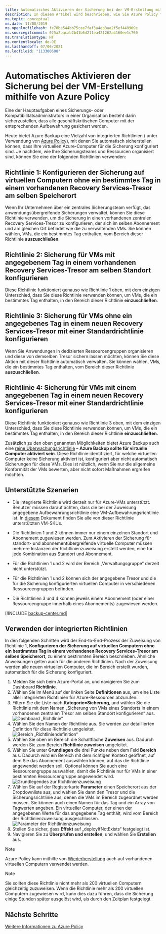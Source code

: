 ```yaml
---
title: Automatisches Aktivieren der Sicherung bei der VM-Erstellung mithilfe von Azure Policy
description: In diesem Artikel wird beschrieben, wie Sie Azure Policy für die automatische Aktivierung der Sicherung für alle VMs verwenden, die in einem bestimmten Bereich erstellt wurden.
ms.topic: conceptual
ms.date: 11/08/2019
ms.openlocfilehash: fe70ba544bb75cee7faf3a4eb3aa2f5ef440909e
ms.sourcegitcommit: 025a2bacab2b41b6d211ea421262a4160ee1c760
ms.translationtype: HT
ms.contentlocale: de-DE
ms.lasthandoff: 07/06/2021
ms.locfileid: "113300608"
---
```

# <a name="auto-enable-backup-on-vm-creation-using-azure-policy"></a>Automatisches Aktivieren der Sicherung bei der VM-Erstellung mithilfe von Azure Policy

Eine der Hauptaufgaben eines Sicherungs- oder Kompatibilitätsadministrators in einer Organisation besteht darin sicherzustellen, dass alle geschäftskritischen Computer mit der entsprechenden Aufbewahrung gesichert werden.

Heute bietet Azure Backup eine Vielzahl von integrierten Richtlinien ( unter Verwendung von [Azure Policy](../governance/policy/overview.md)), mit denen Sie automatisch sicherstellen können, dass Ihre virtuellen Azure-Computer für die Sicherung konfiguriert sind. Je nachdem, wie Ihre Sicherungsteams und Ressourcen organisiert sind, können Sie eine der folgenden Richtlinien verwenden:

## <a name="policy-1---configure-backup-on-vms-without-a-given-tag-to-an-existing-recovery-services-vault-in-the-same-location"></a>Richtlinie 1: Konfigurieren der Sicherung auf virtuellen Computern ohne ein bestimmtes Tag in einem vorhandenen Recovery Services-Tresor am selben Speicherort

Wenn Ihr Unternehmen über ein zentrales Sicherungsteam verfügt, das anwendungsübergreifende Sicherungen verwaltet, können Sie diese Richtlinie verwenden, um die Sicherung in einen vorhandenen zentralen Recovery Services-Tresor zu konfigurieren, der sich im selben Abonnement und am gleichen Ort befindet wie die zu verwaltenden VMs. Sie können wählen, VMs, die ein bestimmtes Tag enthalten, vom Bereich dieser Richtlinie **auszuschließen**.

## <a name="policy-2---configure-backup-on-vms-with-a-given-tag-to-an-existing-recovery-services-vault-in-the-same-location"></a>Richtlinie 2: Sicherung für VMs mit angegebenem Tag in einem vorhandenen Recovery Services-Tresor am selben Standort konfigurieren
Diese Richtlinie funktioniert genauso wie Richtlinie 1 oben, mit dem einzigen Unterschied, dass Sie diese Richtlinie verwenden können, um VMs, die ein bestimmtes Tag enthalten, in den Bereich dieser Richtlinie **einzuschließen**. 

## <a name="policy-3---configure-backup-on-vms-without-a-given-tag-to-a-new-recovery-services-vault-with-a-default-policy"></a>Richtlinie 3: Sicherung für VMs ohne ein angegebenes Tag in einem neuen Recovery Services-Tresor mit einer Standardrichtlinie konfigurieren
Wenn Sie Anwendungen in dedizierten Ressourcengruppen organisieren und diese von demselben Tresor sichern lassen möchten, können Sie diese Aktion mit dieser Richtlinie automatisch verwalten. Sie können wählen, VMs, die ein bestimmtes Tag enthalten, vom Bereich dieser Richtlinie **auszuschließen**.

## <a name="policy-4---configure-backup-on-vms-with-a-given-tag-to-a-new-recovery-services-vault-with-a-default-policy"></a>Richtlinie 4: Sicherung für VMs mit einem angegebenen Tag in einem neuen Recovery Services-Tresor mit einer Standardrichtlinie konfigurieren
Diese Richtlinie funktioniert genauso wie Richtlinie 3 oben, mit dem einzigen Unterschied, dass Sie diese Richtlinie verwenden können, um VMs, die ein bestimmtes Tag enthalten, in den Bereich dieser Richtlinie **einzuschließen**. 

Zusätzlich zu den oben genannten Möglichkeiten bietet Azure Backup auch eine [reine Überwachungsrichtlinie](../governance/policy/concepts/effects.md#audit) – **Azure Backup sollte für virtuelle Computer aktiviert sein**. Diese Richtlinie identifiziert, für welche virtuellen Computer keine Sicherung aktiviert ist, konfiguriert aber nicht automatisch Sicherungen für diese VMs. Dies ist nützlich, wenn Sie nur die allgemeine Konformität der VMs bewerten, aber nicht sofort Maßnahmen ergreifen möchten.

## <a name="supported-scenarios"></a>Unterstützte Szenarien

* Die integrierte Richtlinie wird derzeit nur für Azure-VMs unterstützt. Benutzer müssen darauf achten, dass die bei der Zuweisung angegebene Aufbewahrungsrichtlinie eine VM-Aufbewahrungsrichtlinie ist. In [diesem](./backup-azure-policy-supported-skus.md) Dokument finden Sie alle von dieser Richtlinie unterstützten VM-SKUs.

* Die Richtlinien 1 und 2 können immer nur einem einzelnen Standort und Abonnement zugewiesen werden. Zum Aktivieren der Sicherung für standort- und abonnementübergreifende virtuelle Computer müssen mehrere Instanzen der Richtlinienzuweisung erstellt werden, eine für jede Kombination aus Standort und Abonnement.

* Für die Richtlinien 1 und 2 wird der Bereich „Verwaltungsgruppe“ derzeit nicht unterstützt.

* Für die Richtlinien 1 und 2 können sich der angegebene Tresor und die für die Sicherung konfigurierten virtuellen Computer in verschiedenen Ressourcengruppen befinden.

* Die Richtlinien 3 und 4 können jeweils einem Abonnement (oder einer Ressourcengruppe innerhalb eines Abonnements) zugewiesen werden.

[!INCLUDE [backup-center.md](../../includes/backup-center.md)]

## <a name="using-the-built-in-policies"></a>Verwenden der integrierten Richtlinien

In den folgenden Schritten wird der End-to-End-Prozess der Zuweisung von Richtlinie 1, **Konfigurieren der Sicherung auf virtuellen Computern ohne ein bestimmtes Tag in einem vorhandenen Recovery Services-Tresor am selben Speicherort**, zu einem bestimmten Bereich beschrieben. Ähnliche Anweisungen gelten auch für die anderen Richtlinien. Nach der Zuweisung werden alle neuen virtuellen Computer, die im Bereich erstellt wurden, automatisch für die Sicherung konfiguriert.

1. Melden Sie sich beim Azure-Portal an, und navigieren Sie zum Dashboard **Richtlinie**.
2. Wählen Sie im Menü auf der linken Seite **Definitionen** aus, um eine Liste aller integrierten Richtlinien für Azure-Ressourcen abzurufen.
3. Filtern Sie die Liste nach **Kategorie=Sicherung**, und wählen Sie die Richtlinie mit dem Namen „Sicherung von VMs eines Standorts in einem vorhandenen zentralen Tresor am selben Standort konfigurieren“ aus.
![Dashboard „Richtlinie“](./media/backup-azure-auto-enable-backup/policy-dashboard.png)
4. Wählen Sie den Namen der Richtlinie aus. Sie werden zur detaillierten Definition für diese Richtlinie umgeleitet.
![Bereich „Richtliniendefinition“](./media/backup-azure-auto-enable-backup/policy-definition-blade.png)
5. Wählen Sie oben im Bereich die Schaltfläche **Zuweisen** aus. Dadurch werden Sie zum Bereich **Richtlinie zuweisen** umgeleitet.
6. Wählen Sie unter **Grundlagen** die drei Punkte neben dem Feld **Bereich** aus. Dadurch wird ein Bereich mit dem richtigen Kontext geöffnet, auf dem Sie das Abonnement auswählen können, auf das die Richtlinie angewendet werden soll. Optional können Sie auch eine Ressourcengruppe auswählen, damit die Richtlinie nur für VMs in einer bestimmten Ressourcengruppe angewendet wird.
![Grundlegendes zur Richtlinienzuweisung](./media/backup-azure-auto-enable-backup/policy-assignment-basics.png)
7. Wählen Sie auf der Registerkarte **Parameter** einen Speicherort aus der Dropdownliste aus, und wählen Sie dann den Tresor und die Sicherungsrichtlinie aus, denen die VMs im Bereich zugeordnet werden müssen. Sie können auch einen Namen für das Tag und ein Array von Tagwerten angeben. Ein virtueller Computer, der einen der angegebenen Werte für das angegebene Tag enthält, wird vom Bereich der Richtlinienzuweisung ausgeschlossen.
![Parameter der Richtlinienzuweisung](./media/backup-azure-auto-enable-backup/policy-assignment-parameters.png)
8. Stellen Sie sicher, dass **Effekt** auf „deployIfNotExists“ festgelegt ist.
9. Navigieren Sie zu **Überprüfen und erstellen**, und wählen Sie **Erstellen** aus.

> [!NOTE]
>
> Azure Policy kann mithilfe von [Wiederherstellung](../governance/policy/how-to/remediate-resources.md) auch auf vorhandenen virtuellen Computern verwendet werden.

> [!NOTE]
>
> Sie sollten diese Richtlinie nicht mehr als 200 virtuellen Computern gleichzeitig zuzuweisen. Wenn die Richtlinie mehr als 200 virtuellen Computern zugewiesen wird, kann dies dazu führen, dass die Sicherung einige Stunden später ausgelöst wird, als durch den Zeitplan festgelegt.

## <a name="next-steps"></a>Nächste Schritte

[Weitere Informationen zu Azure Policy](../governance/policy/overview.md)